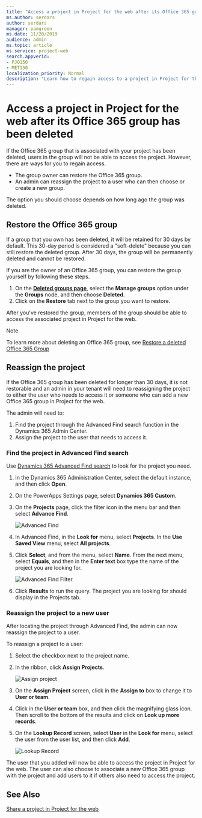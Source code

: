 ```yaml
---
title: "Access a project in Project for the web after its Office 365 group has been deleted"
ms.author: serdars
author: serdars
manager: pamgreen
ms.date: 11/28/2019
audience: admin
ms.topic: article
ms.service: project-web
search.appverid: 
- PJO150
- MET150
localization_priority: Normal
description: "Learn how to regain access to a project in Project for the web after its associated Office 365 group has been deleted."
---
```


# Access a project in Project for the web after its Office 365 group has been deleted

If the Office 365 group that is associated with your project has been deleted, users in the group will not be able to access the project.  However, there are ways for you to regain access.

- The group owner can restore the Office 365 group.
- An admin can reassign the project to a user who can then choose or create a new group.

The option you should choose depends on how long ago the group was deleted.

## Restore the Office 365 group

If a group that you own has been deleted, it will be retained for 30 days by default. This 30-day period is considered a "soft-delete" because you can still restore the deleted group. After 30 days, the group will be permanently deleted and cannot be restored.

If you are the owner of an Office 365 group, you can restore the group yourself by following these steps.

1. On the [**Deleted groups page**](https://outlook.office.com/people/group/deleted), select the **Manage groups** option under the **Groups** node, and then choose **Deleted**.
2. Click on the **Restore** tab next to the group you want to restore.

After you've restored the group, members of the group should be able to access the associated project in Project for the web.

> [!Note]
> To learn more about deleting an Office 365 group, see [Restore a deleted Office 365 Group](https://docs.microsoft.com/office365/admin/create-groups/restore-deleted-group?view=o365-worldwide)

## Reassign the project

If the Office 365 group has been deleted for longer than 30 days, it is not restorable and an admin in your tenant will need to  reassigning the project to either the user who needs to access it or someone who can add a new Office 365 group in Project for the web.

The admin will need to:
1. Find the project through the Advanced Find search function in the Dynamics 365 Admin Center.
2. Assign the project to the user that needs to access it. 

### Find the project in Advanced Find search

Use [Dynamics 365 Advanced Find search](https://docs.microsoft.com/dynamics365/customer-engagement/basics/save-advanced-find-search) to look for the project you need.

1.	In the Dynamics 365 Administration Center, select the default instance, and then click **Open**.
2.	On the PowerApps Settings page, select **Dynamics 365 Custom**.
3.	On the **Projects** page, click the filter icon in the menu bar and then select **Advance Find**.

    ![Advanced Find](media/AdvancedFind.png)
4.	In Advanced Find, in the **Look for** menu, select **Projects**.  In the **Use Saved View** menu, select **All projects**.
   
 
5.	Click **Select**, and from the menu, select **Name**.  From the next menu, select **Equals**, and then in the **Enter text** box type the name of the project you are looking for. </br>

     ![Advanced Find Filter](media/AdvancedFindFilter.png)

6. Click **Results** to run the query. The project you are looking for should display in the Projects tab.


### Reassign the project to a new user 

After locating the project through Advanced Find, the admin can now reassign the project to a user.

To reassign a project to a user: 


1. Select the checkbox next to the project name.
2. In the ribbon, click **Assign Projects**.</br>

     ![Assign project](media/AssignProject.png)
3. On the **Assign Project** screen, click in the **Assign to** box to change it to **User or team**.
4. Click in the **User or team** box, and then click the magnifying glass icon. Then scroll to the bottom of the results and click on **Look up more records**.
5.  On the **Lookup Record** screen, select **User** in the **Look for** menu, select the user from the user list, and then click **Add**.


     ![Lookup Record](media/LookupRecordUser.png)

The user that you added will now be able to access the project in Project for the web. The user can also choose to associate a new Office 365 group with the project and add users to it if others also need to access the project.


## See Also
[Share a project in Project for the web](https://support.office.com/article/share-a-project-in-project-for-the-web-885758f0-c216-4129-a53d-6e2406977469?ui=en-US&rs=en-US&ad=US)  
  



